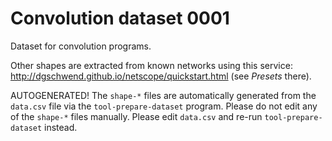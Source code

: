 
# Convolution dataset 0001

Dataset for convolution programs.

Other shapes are extracted from known networks using this service:
http://dgschwend.github.io/netscope/quickstart.html (see _Presets_ there).

AUTOGENERATED!
The `shape-*` files are automatically generated from the `data.csv` file via the `tool-prepare-dataset` program.
Please do not edit any of the `shape-*` files manually. Please edit `data.csv` and re-run `tool-prepare-dataset` instead.
